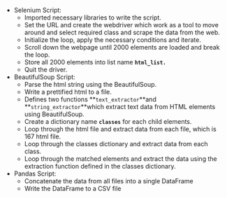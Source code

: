 - Selenium Script:
    - Imported necessary libraries to write the script.
    - Set the URL and create the webdriver which work as a tool to move around and select required class and scrape the data from the web.
    - Initialize the loop, apply the necessary conditions and iterate.
    - Scroll down the webpage until 2000 elements are loaded and break the loop.
    - Store all 2000 elements into list name **`html_list.`**
    - Quit the driver.
- BeautifulSoup Script:
    - Parse the html string using the BeautifulSoup.
    - Write a prettified html to a file.
    - Defines two functions **`text_extractor`**and **`string_extractor`**which extract text data from HTML elements using BeautifulSoup.
    - Create a dictionary name **`classes`** for each child elements.
    - Loop through the html file and extract data from each file, which is 167 html file.
    - Loop through the classes dictionary and extract data from each class.
    - Loop through the matched elements and extract the data using the extraction function defined in the classes dictionary.
- Pandas Script:
    - Concatenate the data from all files into a single DataFrame
    - Write the DataFrame to a CSV file